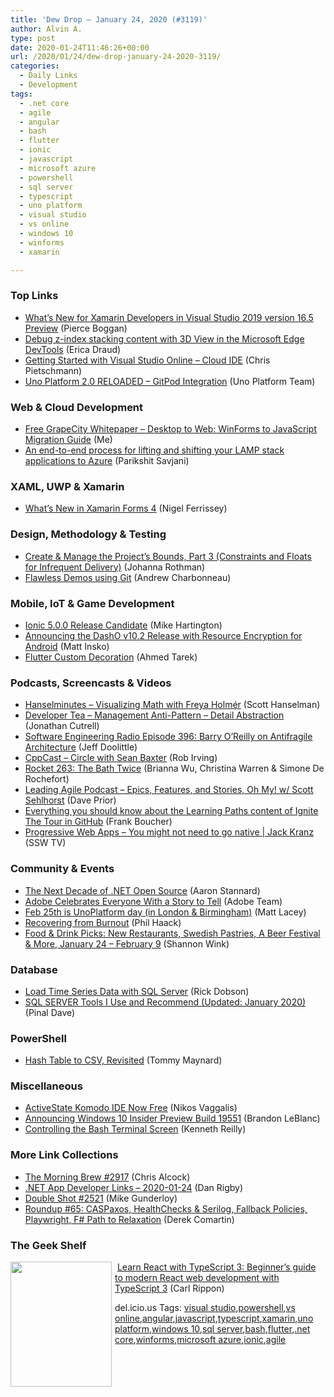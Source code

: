 ```yaml
---
title: 'Dew Drop – January 24, 2020 (#3119)'
author: Alvin A.
type: post
date: 2020-01-24T11:46:26+00:00
url: /2020/01/24/dew-drop-january-24-2020-3119/
categories:
  - Daily Links
  - Development
tags:
  - .net core
  - agile
  - angular
  - bash
  - flutter
  - ionic
  - javascript
  - microsoft azure
  - powershell
  - sql server
  - typescript
  - uno platform
  - visual studio
  - vs online
  - windows 10
  - winforms
  - xamarin

---
```

### <a name="top"></a>Top Links

  * <a href="https://devblogs.microsoft.com/xamarin/visual-studio-2019-version-16-5-preview-2/" target="_blank" rel="noopener noreferrer">What’s New for Xamarin Developers in Visual Studio 2019 version 16.5 Preview</a> (Pierce Boggan)
  * <a href="https://blogs.windows.com/msedgedev/2020/01/23/debug-z-index-3d-view-edge-devtools/?WT.mc_id=DX_MVP4025064" target="_blank" rel="noopener noreferrer">Debug z-index stacking content with 3D View in the Microsoft Edge DevTools</a> (Erica Draud)
  * <a href="https://build5nines.com/getting-started-visual-studio-online-cloud-ide/" target="_blank" rel="noopener noreferrer">Getting Started with Visual Studio Online – Cloud IDE</a> (Chris Pietschmann)
  * <a href="https://platform.uno/uno-platform-2-0-reloaded-gitpod-integration/" target="_blank" rel="noopener noreferrer">Uno Platform 2.0 RELOADED – GitPod Integration</a> (Uno Platform Team)



### <a name="web"></a>Web & Cloud Development

  * <a href="http://feedproxy.google.com/~r/alvinashcraft/~3/66tRw8keorE/" target="_blank" rel="noopener noreferrer">Free GrapeCity Whitepaper – Desktop to Web: WinForms to JavaScript Migration Guide</a> (Me)
  * <a href="https://techcommunity.microsoft.com/t5/azure-database-for-mysql/an-end-to-end-process-for-lifting-and-shifting-your-lamp-stack/ba-p/1126666" target="_blank" rel="noopener noreferrer">An end-to-end process for lifting and shifting your LAMP stack applications to Azure</a> (Parikshit Savjani)



### <a name="silverlight"></a>XAML, UWP & Xamarin

  * <a href="https://www.telerik.com/blogs/whats-new-xamarin-forms-4" target="_blank" rel="noopener noreferrer">What&#8217;s New in Xamarin Forms 4</a> (Nigel Ferrissey)



### <a name="design"></a>Design, Methodology & Testing

  * <a href="http://feedproxy.google.com/~r/ManagingProductDevelopment/~3/UIZijGrH6xo/" target="_blank" rel="noopener noreferrer">Create & Manage the Project’s Bounds, Part 3 (Constraints and Floats for Infrequent Delivery)</a> (Johanna Rothman)
  * <a href="https://devblogs.microsoft.com/premier-developer/flawless-demos-using-git/" target="_blank" rel="noopener noreferrer">Flawless Demos using Git</a> (Andrew Charbonneau)



### <a name="mobile"></a>Mobile, IoT & Game Development

  * <a href="https://ionicframework.com/blog/ionic-5-0-0-release-candidate/" target="_blank" rel="noopener noreferrer">Ionic 5.0.0 Release Candidate</a> (Mike Hartington)
  * <a href="https://www.preemptive.com/blog/article/1180-announcing-the-dasho-v10-2-release-with-resource-encryption-for-android/89-dasho" target="_blank" rel="noopener noreferrer">Announcing the DashO v10.2 Release with Resource Encryption for Android</a> (Matt Insko)
  * <a href="https://medium.com/flutter-community/flutter-custom-decoration-eba31253be0b?source=rss----86fb29d7cc6a---4" target="_blank" rel="noopener noreferrer">Flutter Custom Decoration</a> (Ahmed Tarek)



### <a name="podcasts"></a>Podcasts, Screencasts & Videos

  * <a href="https://hanselminutes.simplecast.com/episodes/visualizing-math-with-freya-holmer-Ua6SmME1" target="_blank" rel="noopener noreferrer">Hanselminutes &#8211; Visualizing Math with Freya Holmér</a> (Scott Hanselman)
  * <a href="http://developertea.simplecast.fm/afc064bc" target="_blank" rel="noopener noreferrer">Developer Tea &#8211; Management Anti-Pattern &#8211; Detail Abstraction</a> (Jonathan Cutrell)
  * <a href="http://feedproxy.google.com/~r/se-radio/~3/SC0Rf28A9zI/" target="_blank" rel="noopener noreferrer">Software Engineering Radio Episode 396: Barry O’Reilly on Antifragile Architecture</a> (Jeff Doolittle)
  * <a href="http://cppcast.libsyn.com/circle-with-sean-baxter" target="_blank" rel="noopener noreferrer">CppCast &#8211; Circle with Sean Baxter</a> (Rob Irving)
  * <a href="http://relay.fm/rocket/263" target="_blank" rel="noopener noreferrer">Rocket 263: The Bath Twice</a> (Brianna Wu, Christina Warren & Simone De Rochefort)
  * <a href="http://feedproxy.google.com/~r/LeadingAgile/~3/0HRQcOXgu10/" target="_blank" rel="noopener noreferrer">Leading Agile Podcast &#8211; Epics, Features, and Stories, Oh My! w/ Scott Sehlhorst</a> (Dave Prior)
  * <a href="http://www.youtube.com/watch?v=kiosB0EGgMA" target="_blank" rel="noopener noreferrer">Everything you should know about the Learning Paths content of Ignite The Tour in GitHub</a> (Frank Boucher)
  * <a href="http://www.youtube.com/watch?v=RHaByB05l3Y" target="_blank" rel="noopener noreferrer">Progressive Web Apps &#8211; You might not need to go native | Jack Kranz</a> (SSW TV)



### <a name="events"></a>Community & Events

  * <a href="http://www.aaronstannard.com/next-decade-dotnet/" target="_blank" rel="noopener noreferrer">The Next Decade of .NET Open Source</a> (Aaron Stannard)
  * <a href="https://theblog.adobe.com/adobe-at-sundance-2020/" target="_blank" rel="noopener noreferrer">Adobe Celebrates Everyone With a Story to Tell</a> (Adobe Team)
  * <a href="http://feedproxy.google.com/~r/MattLacey/~3/88USANDDzUw/feb-25th-is-unoplatform-day-in-london.html" target="_blank" rel="noopener noreferrer">Feb 25th is UnoPlatform day (in London & Birmingham)</a> (Matt Lacey)
  * <a href="http://feeds.haacked.com/~r/haacked/~3/8p26_aKBrd0/" target="_blank" rel="noopener noreferrer">Recovering from Burnout</a> (Phil Haack)
  * <a href="https://www.uwishunu.com/2020/01/food-drink-picks-philadelphia-january-24-february-9-2020/" target="_blank" rel="noopener noreferrer">Food & Drink Picks: New Restaurants, Swedish Pastries, A Beer Festival & More, January 24 – February 9</a> (Shannon Wink)



### <a name="sql"></a>Database

  * <a href="http://feedproxy.google.com/~r/MSSQLTips-LatestSqlServerTips/~3/_kkQtBWgh6s/" target="_blank" rel="noopener noreferrer">Load Time Series Data with SQL Server</a> (Rick Dobson)
  * <a href="https://blog.sqlauthority.com/2020/01/24/sql-server-tools-i-use-and-recommend-updated-january-2020/" target="_blank" rel="noopener noreferrer">SQL SERVER Tools I Use and Recommend (Updated: January 2020)</a> (Pinal Dave)



### <a name="ps"></a>PowerShell

  * <a href="https://powershell.org/2020/01/hash-table-to-csv-revisited/" target="_blank" rel="noopener noreferrer">Hash Table to CSV, Revisited</a> (Tommy Maynard)



### <a name="misc"></a>Miscellaneous

  * <a href="https://www.i-programmer.info/news/90-tools/13411-activestate-komodo-ide-now-free.html" target="_blank" rel="noopener noreferrer">ActiveState Komodo IDE Now Free</a> (Nikos Vaggalis)
  * <a href="https://blogs.windows.com/windowsexperience/2020/01/23/announcing-windows-10-insider-preview-build-19551/?WT.mc_id=DX_MVP4025064" target="_blank" rel="noopener noreferrer">Announcing Windows 10 Insider Preview Build 19551</a> (Brandon LeBlanc)
  * <a href="https://itnext.io/controlling-the-bash-terminal-screen-a50aa6121fdc?source=rss-42cf31b6ca29------2" target="_blank" rel="noopener noreferrer">Controlling the Bash Terminal Screen</a> (Kenneth Reilly)



### <a name="links"></a>More Link Collections

  * <a href="http://feedproxy.google.com/~r/ReflectivePerspective/~3/Vgjf6dG200M/" target="_blank" rel="noopener noreferrer">The Morning Brew #2917</a> (Chris Alcock)
  * <a href="https://links.danrigby.com/2020/01/app-developer-links-2020-01-24/" target="_blank" rel="noopener noreferrer">.NET App Developer Links &#8211; 2020-01-24</a> (Dan Rigby)
  * <a href="https://afreshcup.com/home/2020/01/24/double-shot-2521.html" target="_blank" rel="noopener noreferrer">Double Shot #2521</a> (Mike Gunderloy)
  * <a href="https://codeopinion.com/roundup-65/" target="_blank" rel="noopener noreferrer">Roundup #65: CASPaxos, HealthChecks & Serilog, Fallback Policies, Playwright, F# Path to Relaxation</a> (Derek Comartin)



### <a name="shelf"></a>The Geek Shelf

<a href="https://www.amazon.com/Learn-React-TypeScript-Beginners-development/dp/1789610257/?tag=amavin-20" target="_blank" rel="noopener noreferrer"><img loading="lazy" decoding="async" width="162" height="200" align="left" style="margin: 0px 5px 10px 0px; border: 0px currentcolor; border-image: none; float: left; display: inline; background-image: none;" src="https://m.media-amazon.com/images/I/71KHLqomeGL._AC_UL320_ML3_.jpg" border="0" /></a>&nbsp;<a href="https://www.amazon.com/Learn-React-TypeScript-Beginners-development/dp/1789610257/?tag=amavin-20" target="_blank" rel="noopener noreferrer">Learn React with TypeScript 3: Beginner&#8217;s guide to modern React web development with TypeScript 3</a> (Carl Rippon)









<div class="wlWriterEditableSmartContent" id="scid:77ECF5F8-D252-44F5-B4EB-D463C5396A79:47081c6b-9325-4a87-a538-2b7d24bceacc" style="margin: 0px; padding: 0px; float: none; display: inline;">
  del.icio.us Tags: <a href="http://del.icio.us/popular/visual+studio" rel="tag">visual studio</a>,<a href="http://del.icio.us/popular/powershell" rel="tag">powershell</a>,<a href="http://del.icio.us/popular/vs+online" rel="tag">vs online</a>,<a href="http://del.icio.us/popular/angular" rel="tag">angular</a>,<a href="http://del.icio.us/popular/javascript" rel="tag">javascript</a>,<a href="http://del.icio.us/popular/typescript" rel="tag">typescript</a>,<a href="http://del.icio.us/popular/xamarin" rel="tag">xamarin</a>,<a href="http://del.icio.us/popular/uno+platform" rel="tag">uno platform</a>,<a href="http://del.icio.us/popular/windows+10" rel="tag">windows 10</a>,<a href="http://del.icio.us/popular/sql+server" rel="tag">sql server</a>,<a href="http://del.icio.us/popular/bash" rel="tag">bash</a>,<a href="http://del.icio.us/popular/flutter" rel="tag">flutter</a>,<a href="http://del.icio.us/popular/.net+core" rel="tag">.net core</a>,<a href="http://del.icio.us/popular/winforms" rel="tag">winforms</a>,<a href="http://del.icio.us/popular/microsoft+azure" rel="tag">microsoft azure</a>,<a href="http://del.icio.us/popular/ionic" rel="tag">ionic</a>,<a href="http://del.icio.us/popular/agile" rel="tag">agile</a>
</div>